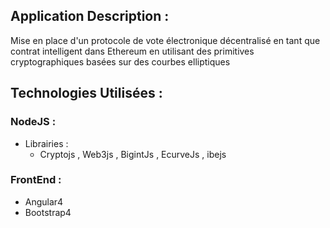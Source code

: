 ## Application Description : 

Mise en place d'un protocole de vote électronique décentralisé en tant que contrat intelligent dans Ethereum  en utilisant des primitives cryptographiques basées sur des courbes elliptiques 

## Technologies Utilisées : 

### NodeJS : 
- Librairies :
  * Cryptojs , Web3js , BigintJs , EcurveJs , ibejs 


### FrontEnd :
- Angular4 
- Bootstrap4 

